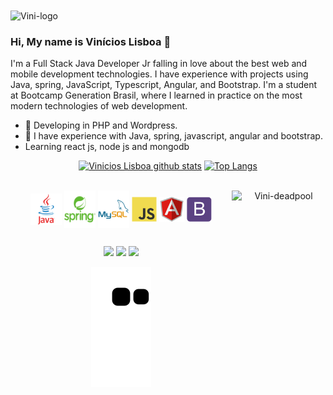 <img align="center" alt="Vini-logo" width="150px" src="https://i.imgur.com/rFMMCAb.png">

### Hi, My name is Vinícios Lisboa 👋


I'm a Full Stack Java Developer Jr falling in love about the best web and mobile development technologies. I have experience with projects using Java, spring, JavaScript, Typescript, Angular, and Bootstrap. I'm a student at Bootcamp Generation Brasil, where I learned in practice on the most modern technologies of web development.  

- 🔭 Developing in PHP and Wordpress.
- 🌱 I have experience with Java, spring, javascript, angular and bootstrap.
- Learning react js, node js and mongodb
  
<div align="center" >

[![Vinicios Lisboa github stats](https://github-readme-stats.vercel.app/api?username=Vinicioslisboa&show_icons=true&theme=radical&bg_color=30,0d0d0d,191919&title_color=fff&text_color=fff&icon_color=79ff97)](https://github.com/anuraghazra/github-readme-stats)
[![Top Langs](https://github-readme-stats.vercel.app/api/top-langs/?username=Vinicioslisboa&layout=compact&theme=radical&bg_color=30,0d0d0d,191919&title_color=fff&text_color=fff&icon_color=79ff97)](https://github.com/anuraghazra/github-readme-stats)
  
  <div style="display: inline_block"><br>
 
  <img align="center" alt="Vini-Java" height="50" width="50" src="https://raw.githubusercontent.com/devicons/devicon/master/icons/java/java-original-wordmark.svg">
  <img align="center" alt="Vini-Spring" height="60" width="50" src="https://github.com/devicons/devicon/blob/master/icons/spring/spring-original-wordmark.svg">
  <img align="center" alt="Vini-MySQL" height="60" width="50" src="https://github.com/devicons/devicon/blob/master/icons/mysql/mysql-original-wordmark.svg">
  <img align="center" alt="Vini-Javascript" height="40" width="40" src="https://github.com/devicons/devicon/blob/master/icons/javascript/javascript-original.svg">
  <img align="center" alt="Vini-Angular" height="40" width="40" src="https://github.com/devicons/devicon/blob/master/icons/angularjs/angularjs-original.svg">
  <img align="center" alt="Vini-Angular" height="40" width="40" src="https://github.com/devicons/devicon/blob/master/icons/bootstrap/bootstrap-plain.svg">
     <img align="right" height="150" width="150" alt="Vini-deadpool" src="https://media1.giphy.com/media/57ZvMMkuBIVMlU88Yh/giphy.gif"> 
  
  
  ##
  
  <div>
  <a href="https://instagram.com/vinicioslisboa_" target="_blank"><img src="https://img.shields.io/badge/-Instagram-%23E4405F?style=for-the-badge&logo=instagram&logoColor=white"     target="_blank"></a>
  <a href = "mailto:developerlisboa@gmail.com"><img src="https://img.shields.io/badge/Gmail-D14836?style=for-the-badge&logo=gmail&logoColor=white" target="_blank"></a>
  <a href="https://www.linkedin.com/in/vinicios-lisboa-057b7616a" target="_blank"><img src="https://img.shields.io/badge/LinkedIn-0077B5?style=for-the-badge&logo=linkedin&logoColor=white" target="_blank"></a>
    
 ![Snake animation](https://github.com/Vinicioslisboa/Vinicioslisboa/blob/output/github-contribution-grid-snake.svg)
    </div>
   </div>
      
  


   

